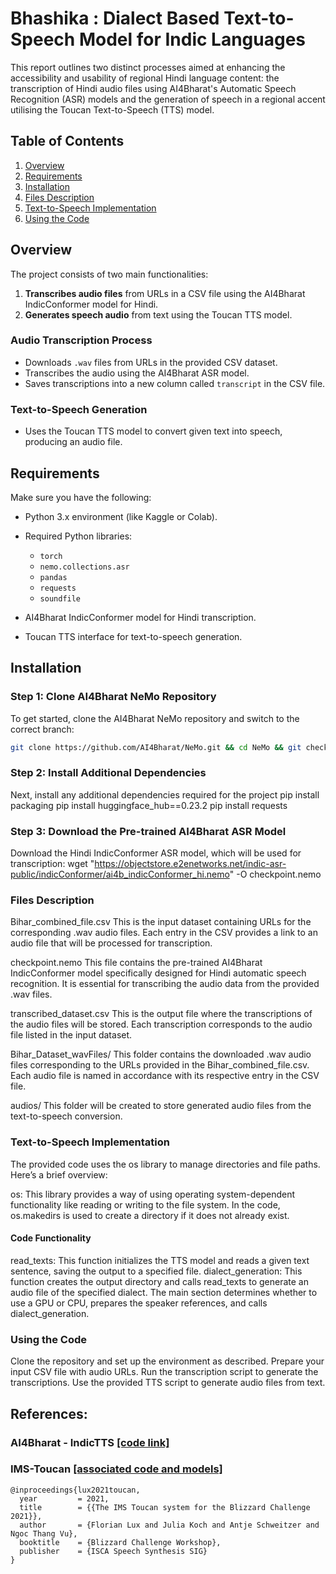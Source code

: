 # Bhashika : Dialect Based Text-to-Speech Model for Indic Languages

This report outlines two distinct processes aimed at enhancing the accessibility and usability of regional Hindi language content: the transcription of Hindi audio files using AI4Bharat's Automatic Speech Recognition (ASR) models and the generation of speech in a regional accent utilising the Toucan Text-to-Speech (TTS) model.

## Table of Contents

1. [Overview](#overview)
2. [Requirements](#requirements)
3. [Installation](#installation)
4. [Files Description](#files-description)
5. [Text-to-Speech Implementation](#text-to-speech-implementation)
6. [Using the Code](#using-the-code)

## Overview

The project consists of two main functionalities:

1. **Transcribes audio files** from URLs in a CSV file using the AI4Bharat IndicConformer model for Hindi.
2. **Generates speech audio** from text using the Toucan TTS model.

### Audio Transcription Process
- Downloads `.wav` files from URLs in the provided CSV dataset.
- Transcribes the audio using the AI4Bharat ASR model.
- Saves transcriptions into a new column called `transcript` in the CSV file.

### Text-to-Speech Generation
- Uses the Toucan TTS model to convert given text into speech, producing an audio file.

## Requirements

Make sure you have the following:

- Python 3.x environment (like Kaggle or Colab).
- Required Python libraries:
  - `torch`
  - `nemo.collections.asr`
  - `pandas`
  - `requests`
  - `soundfile`

- AI4Bharat IndicConformer model for Hindi transcription.
- Toucan TTS interface for text-to-speech generation.

## Installation

### Step 1: Clone AI4Bharat NeMo Repository

To get started, clone the AI4Bharat NeMo repository and switch to the correct branch:

```bash
git clone https://github.com/AI4Bharat/NeMo.git && cd NeMo && git checkout nemo-v2 && bash reinstall.sh

```
### Step 2: Install Additional Dependencies
Next, install any additional dependencies required for the project
pip install packaging
pip install huggingface_hub==0.23.2
pip install requests

### Step 3: Download the Pre-trained AI4Bharat ASR Model
Download the Hindi IndicConformer ASR model, which will be used for transcription:
wget "https://objectstore.e2enetworks.net/indic-asr-public/indicConformer/ai4b_indicConformer_hi.nemo" -O checkpoint.nemo

### Files Description
Bihar_combined_file.csv
This is the input dataset containing URLs for the corresponding .wav audio files. Each entry in the CSV provides a link to an audio file that will be processed for transcription.

checkpoint.nemo
This file contains the pre-trained AI4Bharat IndicConformer model specifically designed for Hindi automatic speech recognition. It is essential for transcribing the audio data from the provided .wav files.

transcribed_dataset.csv
This is the output file where the transcriptions of the audio files will be stored. Each transcription corresponds to the audio file listed in the input dataset.

Bihar_Dataset_wavFiles/
This folder contains the downloaded .wav audio files corresponding to the URLs provided in the Bihar_combined_file.csv. Each audio file is named in accordance with its respective entry in the CSV file.

audios/
This folder will be created to store generated audio files from the text-to-speech conversion.

### Text-to-Speech Implementation
The provided code uses the os library to manage directories and file paths. Here’s a brief overview:

os: This library provides a way of using operating system-dependent functionality like reading or writing to the file system. In the code, os.makedirs is used to create a directory if it does not already exist.

#### Code Functionality
read_texts: This function initializes the TTS model and reads a given text sentence, saving the output to a specified file.
dialect_generation: This function creates the output directory and calls read_texts to generate an audio file of the specified dialect.
The main section determines whether to use a GPU or CPU, prepares the speaker references, and calls dialect_generation.

### Using the Code
Clone the repository and set up the environment as described.
Prepare your input CSV file with audio URLs.
Run the transcription script to generate the transcriptions.
Use the provided TTS script to generate audio files from text.

## References:
### AI4Bharat - IndicTTS [[code link]](https://github.com/AI4Bharat/Indic-TTS)

### IMS-Toucan [[associated code and models]](https://github.com/DigitalPhonetics/IMS-Toucan)
```
@inproceedings{lux2021toucan,
  year         = 2021,
  title        = {{The IMS Toucan system for the Blizzard Challenge 2021}},
  author       = {Florian Lux and Julia Koch and Antje Schweitzer and Ngoc Thang Vu},
  booktitle    = {Blizzard Challenge Workshop},
  publisher    = {ISCA Speech Synthesis SIG}
}
```


